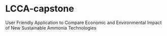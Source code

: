 # LCCA-capstone
User Friendly Application to Compare Economic and Environmental Impact of New Sustainable Ammonia Technologies
